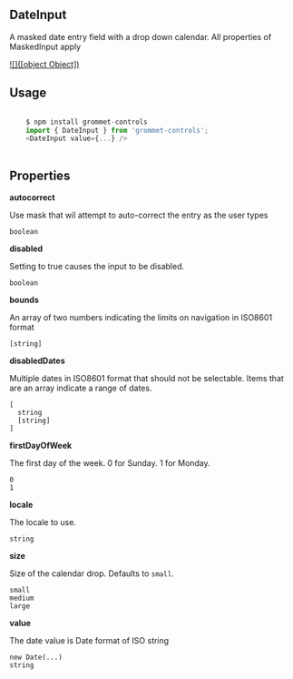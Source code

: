 ## DateInput
A masked date entry field with a drop down calendar.
      All properties of MaskedInput apply
      

[![]([object Object])](https://github.com/atanasster/grommet-nextjs)
## Usage

```javascript

    $ npm install grommet-controls 
    import { DateInput } from 'grommet-controls';
    <DateInput value={...} />
    
```

## Properties

**autocorrect**

Use mask that wil attempt to auto-correct the entry as the user types

```
boolean
```

**disabled**

Setting to true causes the input to be disabled.

```
boolean
```

**bounds**

An array of two numbers indicating the limits on
        navigation in ISO8601 format

```
[string]
```

**disabledDates**

Multiple dates in ISO8601 format that should not be
        selectable. Items that are an array indicate a range of dates.

```
[
  string
  [string]
]
```

**firstDayOfWeek**

The first day of the week. 0 for Sunday. 1 for Monday.

```
0
1
```

**locale**

The locale to use.

```
string
```

**size**

Size of the calendar drop. Defaults to `small`.

```
small
medium
large
```

**value**

The date value is Date format of ISO string

```
new Date(...)
string
```
  